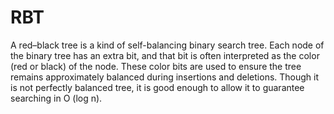 # RBT
A red–black tree is a kind of self-balancing binary search tree. Each node of the binary tree has an extra bit, and that bit is often interpreted as the color (red or black) of the node. These color bits are used to ensure the tree remains approximately balanced during insertions and deletions. Though it is not perfectly balanced tree, it is good enough to allow it to guarantee searching in O (log n).
